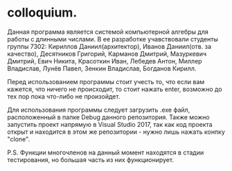 # colloquium.

Данная программа является системой компьютерной алгебры для работы с длинными числами. 
В ее разработке учавствовали студенты группы 7302:
Кириллов Даниил(архитектор),
Иванов Даниил(отв. за качество),
Десятников Григорий,
Карманов Дмитрий,
Мазуркевич Дмитрий,
Евич Никита,
Красоткин Иван,
Лебедев Антон,
Миллер Владислав,
Лунёв Павел,
Зенкин Владислав,
Богданов Кирилл.

Перед использованием программы стоит учесть то, что если вам кажется, что ничего не происходит, то стоит нажать enter, возможно до тех пор пока что-либо не произойдет.

Для использования программы следует загрузить .exe файл, расположенный в папке Debug данного репозитория. Также можно запустить проект напрямую в Visual Studio 2017, так как код проекта открыт и находится в этом же репозитории - нужно лишь нажать конпку "clone".

P.S. Функции многочленов на данный момент находятся в стадии тестирования, но большая часть из них функционирует.
